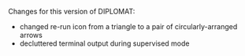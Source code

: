Changes for this version of DIPLOMAT:
- changed re-run icon from a triangle to a pair of circularly-arranged arrows 
- decluttered terminal output during supervised mode